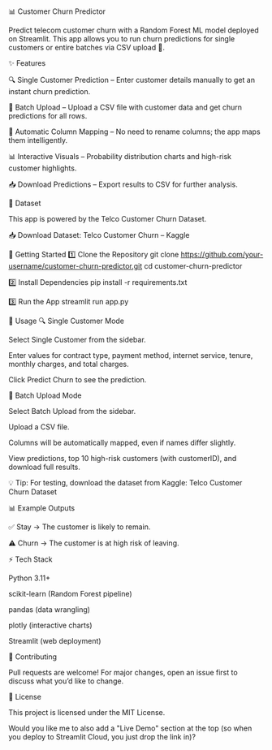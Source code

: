 📊 Customer Churn Predictor

Predict telecom customer churn with a Random Forest ML model deployed on Streamlit.
This app allows you to run churn predictions for single customers or entire batches via CSV upload 🚀.

✨ Features

🔍 Single Customer Prediction – Enter customer details manually to get an instant churn prediction.

📂 Batch Upload – Upload a CSV file with customer data and get churn predictions for all rows.

🧠 Automatic Column Mapping – No need to rename columns; the app maps them intelligently.

📊 Interactive Visuals – Probability distribution charts and high-risk customer highlights.

📥 Download Predictions – Export results to CSV for further analysis.

📂 Dataset

This app is powered by the Telco Customer Churn Dataset.

📥 Download Dataset:
Telco Customer Churn – Kaggle

🚀 Getting Started
1️⃣ Clone the Repository
git clone https://github.com/your-username/customer-churn-predictor.git
cd customer-churn-predictor

2️⃣ Install Dependencies
pip install -r requirements.txt

3️⃣ Run the App
streamlit run app.py

📌 Usage
🔍 Single Customer Mode

Select Single Customer from the sidebar.

Enter values for contract type, payment method, internet service, tenure, monthly charges, and total charges.

Click Predict Churn to see the prediction.

📂 Batch Upload Mode

Select Batch Upload from the sidebar.

Upload a CSV file.

Columns will be automatically mapped, even if names differ slightly.

View predictions, top 10 high-risk customers (with customerID), and download full results.

💡 Tip: For testing, download the dataset from Kaggle:
Telco Customer Churn Dataset

📊 Example Outputs

✅ Stay → The customer is likely to remain.

⚠️ Churn → The customer is at high risk of leaving.

⚡ Tech Stack

Python 3.11+

scikit-learn (Random Forest pipeline)

pandas (data wrangling)

plotly (interactive charts)

Streamlit (web deployment)

🤝 Contributing

Pull requests are welcome! For major changes, open an issue first to discuss what you’d like to change.

📜 License

This project is licensed under the MIT License.

Would you like me to also add a "Live Demo" section at the top (so when you deploy to Streamlit Cloud, you just drop the link in)?
